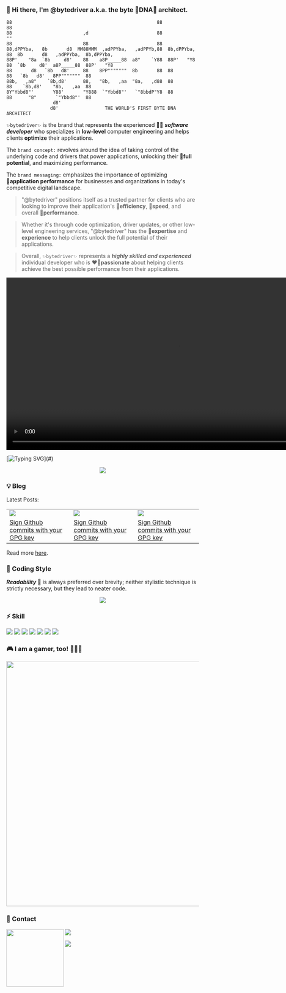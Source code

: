 ### 👋 Hi there, I'm @bytedriver a.k.a. the byte 🧬DNA🧬 architect.

```
88                                                     88              88                                     
88                          ,d                         88              ""                                     
88                          88                         88                                                     
88,dPPYba,   8b       d8  MM88MMM  ,adPPYba,   ,adPPYb,88  8b,dPPYba,  88  8b       d8   ,adPPYba,  8b,dPPYba,
88P'    "8a  `8b     d8'    88    a8P_____88  a8"    `Y88  88P'   "Y8  88  `8b     d8'  a8P_____88  88P'   "Y8
88       d8   `8b   d8'     88    8PP"""""""  8b       88  88          88   `8b   d8'   8PP"""""""  88        
88b,   ,a8"    `8b,d8'      88,   "8b,   ,aa  "8a,   ,d88  88          88    `8b,d8'    "8b,   ,aa  88        
8Y"Ybbd8"'       Y88'       "Y888  `"Ybbd8"'   `"8bbdP"Y8  88          88      "8"       `"Ybbd8"'  88        
                 d8'                                                                                          
                d8'                 THE WORLD'S FIRST BYTE DNA ARCHITECT                                      
```

`✨bytedriver✨` is the brand that represents the experienced 🧑‍💻 **_software developer_** who specializes in **low-level** computer engineering and helps clients **optimize** their applications.

The `brand concept:` revolves around the idea of taking control of the underlying code and drivers that power applications, unlocking their 🚀**full potential**, and maximizing performance.

The `brand messaging:` emphasizes the importance of optimizing 💯**application performance** for businesses and organizations in today's competitive digital landscape.

> "@bytedriver" positions itself as a trusted partner for clients who are looking to improve their application's 🎯**efficiency**, 🎯**speed**, and overall 🎯**performance**.

> Whether it's through code optimization, driver updates, or other low-level engineering services, "@bytedriver" has the 👑**expertise** and **experience** to help clients unlock the full potential of their applications.

> Overall, `✨bytedriver✨` represents a **_highly skilled and experienced_** individual developer who is ❤️‍🔥**passionate** about helping clients achieve the best possible performance from their applications.

<div align="center">
  <video src="https://user-images.githubusercontent.com/123972077/224437816-139faf7b-808e-42a8-b596-eb31d592d4e8.mp4" width=900>
</div>

<p align="center">
</p>

[![Typing SVG](https://readme-typing-svg.demolab.com?font=Fira+Code&duration=2000&pause=2000&vCenter=true&width=900&height=30&lines=Let+%40bytedriver+make+your+app+one+more+byte+faster+than+the+old+one.)](#)

<p align = "center">
  <a href="#">
    <img src="https://user-images.githubusercontent.com/123972077/223856966-6408344f-b7ea-412d-b39d-db104f65ae13.png">
  </a>
</p>

### 💡 Blog

Latest Posts:<br/>
<p align="center">
  <table>
    <tr>
      <td><a href="https://bytedriver.github.io/blog/CommitSignature.html"><img src="https://user-images.githubusercontent.com/123972077/230128584-c31b1040-5e8f-4bd0-a98e-dc1d34bfc932.png"></a></td>
      <td><a href="https://bytedriver.github.io/blog/CommitSignature.html"><img src="https://user-images.githubusercontent.com/123972077/230128584-c31b1040-5e8f-4bd0-a98e-dc1d34bfc932.png"></a></td>
      <td><a href="https://bytedriver.github.io/blog/CommitSignature.html"><img src="https://user-images.githubusercontent.com/123972077/230128584-c31b1040-5e8f-4bd0-a98e-dc1d34bfc932.png"></a></td>
    </tr>
    <tr>
      <td><a href="https://bytedriver.github.io/blog/CommitSignature.html">Sign Github commits with your GPG key</a></td>
      <td><a href="https://bytedriver.github.io/blog/CommitSignature.html">Sign Github commits with your GPG key</a></td>
      <td><a href="https://bytedriver.github.io/blog/CommitSignature.html">Sign Github commits with your GPG key</a></td>
    </tr>
  </table>
</p>

Read more [here](https://bytedriver.github.io/blog/).

### 👟 Coding Style

**_Readability_** 📖 is always preferred over brevity; neither stylistic technique is strictly necessary, but they lead to neater code.


<p align="center">
</p>

<p align="center">
  <a href="#">
    <img src="https://user-images.githubusercontent.com/123972077/228789624-c238cc1f-87a5-478a-bd86-d9f0287dddb1.gif">
  </a>
</p>

<!--
<p align="center">
  <a href="#">
    <img width="640" src="https://github-readme-stats.vercel.app/api?username=bytedriver&show_icons=true&theme=tokyonight&count_private=true&hide_title=true">
  </a>
  <a href="#">
    <img width="640" src="https://github-readme-streak-stats.herokuapp.com?user=bytedriver&theme=tokyonight">
  </a>
  <a href="#">
    <img src="https://activity-graph.herokuapp.com/graph?username=bytedriver&theme=redical">
  </a>
</p>
-->

### ⚡ Skill

<p>
  <a href="#"><img src="https://img.shields.io/badge/Swift-9cf?style=flat&logo=swift"></a>
  <a href="#"><img src="https://img.shields.io/badge/Objetive--C-grey?style=flat&logo=c"></a>
  <a href="#"><img src="https://img.shields.io/badge/Assembly-red?style=flat&logo=assemblyscript"></a>
  <a href="#"><img src="https://img.shields.io/badge/TypeScript-154256?style=flat&logo=typescript"></a>
  <a href="#"><img src="https://img.shields.io/badge/JavaScript-yellow?style=flat&logo=javascript"></a>
  <a href="#"><img src="https://img.shields.io/badge/-Git-white?style=flat&logo=git"></a>
  <a href="#"><img src="https://img.shields.io/badge/-GitHub-black?style=flat&logo=github"></a>
</p>

<!--
<p align="center">
  <a href="#">
    <img width="640" src="https://github-readme-stats.vercel.app/api/top-langs/?username=bytedriver&hide=html,css&layout=compact&theme=radical">
  </a>
</p>
-->

### 🎮 I am a gamer, too! 🤪🤪🤪

<p align="center">
  <a href="#">
    <img width="640" src="https://user-images.githubusercontent.com/78368735/212185947-4fd8d859-5418-4867-98e6-5ae12ced83f8.png">
  </a>
</p>

### 💖 Contact

<a href="#">
  <img align="left" height="150" src="https://user-images.githubusercontent.com/78368735/212184858-6cb10a72-458f-4842-8955-d9f4a0fc45cb.gif">
</a>

<a href="https://www.linkedin.com/in/daniel-cochrane-bytedriver/" target="_blank"><img src="https://img.shields.io/badge/Linkedin-blue?style=flat-square&logo=linkedin"></a>

<a href="https://calendly.com/daniel-cochrane/15min" target="_blank"><img src="https://img.shields.io/badge/Calendly-blue?style=flat-square&logo=googlemeet"></a>

<!--
**bytedriver/bytedriver** is a ✨ _special_ ✨ repository because its `README.md` (this file) appears on your GitHub profile.

Here are some ideas to get you started:

- 🔭 I’m currently working on ...
- 🌱 I’m currently learning ...
- 👯 I’m looking to collaborate on ...
- 🤔 I’m looking for help with ...
- 💬 Ask me about ...
- 📫 How to reach me: ...
- 😄 Pronouns: ...
- ⚡ Fun fact: ...
-->
